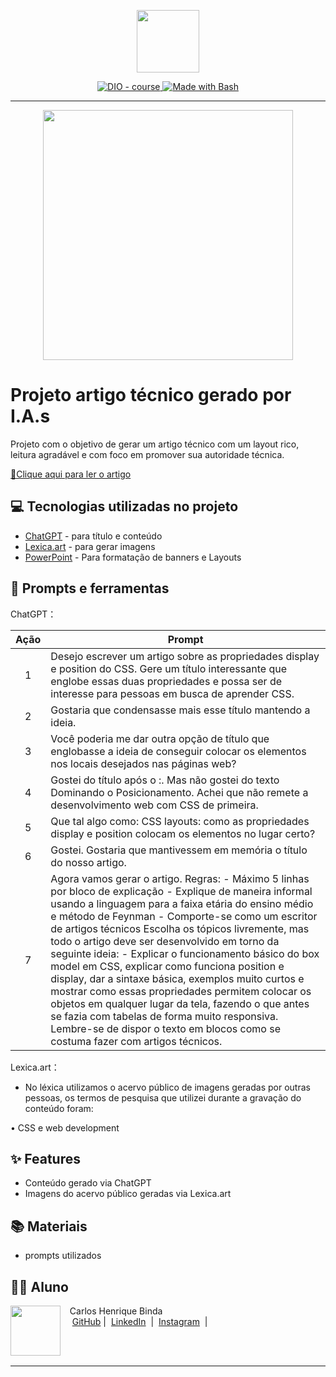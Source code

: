 <p align="center">
    <img width="100" src=".github/assets/banner.png">
</p>


<p align="center">
  <a href="https://dio.me/"><img src="https://img.shields.io/badge/DIO-Course-28DA77?logo=youtube" alt="DIO - course">
  </a>
  <a href="https://www.gnu.org/software/bash/" title="Go to Bash homepage"><img src="https://img.shields.io/badge/Prompt-Project-blue?logo=gnu-bash&amp;logoColor=white" alt="Made with Bash">
  </a>
</p>

-------

<p align="center">
  <img 
    src=".github/assets/preview.png"
    width="400"  
  />
</p>

# Projeto artigo técnico gerado por I.A.s


Projeto com o objetivo de gerar um artigo técnico com um layout rico, leitura agradável e com foco em promover sua autoridade técnica.

<a href="https://web.dio.me/articles/diretivas-estruturais-versus-diretivas-de-atributo-qual-usar-no-angular?back=%2Farticles&page=1&order=oldest#state=044ab194-1e3a-4b8e-95fe-c0f6b3b5260e&session_state=efdc9591-d6fe-4d79-ae97-e58af45061da&code=5ac231e4-c722-46c3-bb7f-32ce5363fb78.efdc9591-d6fe-4d79-ae97-e58af45061da.a889d5a2-0d02-46df-83a5-28a1b4ac39ab" title="View PDF now"> 📕Clique aqui para ler o artigo</a>

## 💻 Tecnologias utilizadas no projeto

- [ChatGPT](https://chat.openai.com/) - para título e conteúdo
- [Lexica.art](https://lexica.art/) - para gerar imagens
- [PowerPoint](https://www.microsoft.com/en/microsoft-365/powerpoint) - Para formatação de banners e Layouts

## 📄 Prompts e ferramentas


ChatGPT：

| Ação | Prompt |
| :--: | ------ |
| 1 | Desejo escrever um artigo sobre as propriedades display e position do CSS. Gere um título interessante que englobe essas duas propriedades e possa ser de interesse para pessoas em busca de aprender CSS. |
| 2 | Gostaria que condensasse mais esse título mantendo a ideia. |
| 3 | Você poderia me dar outra opção de título que englobasse a ideia de conseguir colocar os elementos nos locais desejados nas páginas web? |
| 4 | Gostei do título após o :. Mas não gostei do texto Dominando o Posicionamento. Achei que não remete a desenvolvimento web com CSS de primeira. |
| 5 | Que tal algo como: CSS layouts: como as propriedades display e position colocam os elementos no lugar certo? |
| 6 | Gostei. Gostaria que mantivessem em memória o título do nosso artigo. |
| 7 | Agora vamos gerar o artigo. Regras: - Máximo 5 linhas por bloco de explicação - Explique de maneira informal usando a linguagem para a faixa etária do ensino médio e método de Feynman - Comporte-se como um escritor de artigos técnicos Escolha os tópicos livremente, mas todo o artigo deve ser desenvolvido em torno da seguinte ideia: - Explicar o funcionamento básico do box model em CSS, explicar como funciona position e display, dar a sintaxe básica, exemplos muito curtos e mostrar como essas propriedades permitem colocar os objetos em qualquer lugar da tela, fazendo o que antes se fazia com tabelas de forma muito responsiva. Lembre-se de dispor o texto em blocos como se costuma fazer com artigos técnicos. |



Lexica.art：

- No léxica utilizamos o acervo público de imagens geradas por outras pessoas, os termos de pesquisa que utilizei durante a gravação do conteúdo foram:

• CSS e web development



## ✨ Features

- Conteúdo gerado via ChatGPT
- Imagens do acervo público geradas via Lexica.art

## 📚 Materiais

- prompts utilizados

## 👨‍💻 Aluno

<p>
    <img 
      align=left 
      margin=10 
      width=80 
      src="https://avatars.githubusercontent.com/u/37452836?v=4"
    />
    <p>&nbsp&nbsp&nbspCarlos Henrique Binda<br>
    &nbsp&nbsp&nbsp
    <a href="https://github.com/carloshbinda">
    GitHub</a>&nbsp;|&nbsp;
    <a href="https://www.linkedin.com/in/carlos-henrique-binda-9a18b3128/">LinkedIn</a>
&nbsp;|&nbsp;
    <a href="https://www.instagram.com/carloshbinda/">
    Instagram</a>
&nbsp;|&nbsp;</p>
</p>
<br/><br/>
<p>

---

